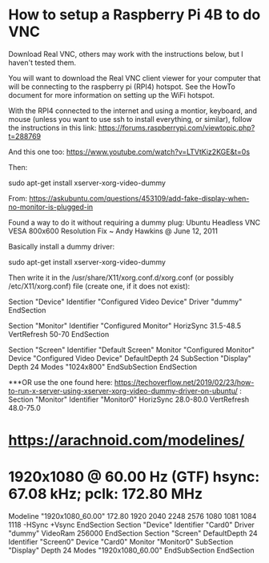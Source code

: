 # How to setup a Raspberry Pi 4B to do VNC
Download Real VNC, others may work with the instructions below, but I haven't tested them.

You will want to download the Real VNC client viewer for your computer that will be connecting to the raspberry pi (RPI4) hotspot. See the HowTo document for more information on setting up the WiFi hotspot.

With the RPI4 connected to the internet and using a montior, keyboard, and mouse (unless you want to use ssh to install everything, or similar), follow the instructions in this link: 
https://forums.raspberrypi.com/viewtopic.php?t=288769

And this one too: https://www.youtube.com/watch?v=LTVtKiz2KGE&t=0s

Then:

sudo apt-get install xserver-xorg-video-dummy

From: https://askubuntu.com/questions/453109/add-fake-display-when-no-monitor-is-plugged-in

Found a way to do it without requiring a dummy plug: Ubuntu Headless VNC VESA 800x600 Resolution Fix ~ Andy Hawkins @ June 12, 2011

Basically install a dummy driver:

sudo apt-get install xserver-xorg-video-dummy

Then write it in the /usr/share/X11/xorg.conf.d/xorg.conf (or possibly /etc/X11/xorg.conf) file (create one, if it does not exist):

Section "Device"
    Identifier  "Configured Video Device"
    Driver      "dummy"
EndSection

Section "Monitor"
    Identifier  "Configured Monitor"
    HorizSync 31.5-48.5
    VertRefresh 50-70
EndSection

Section "Screen"
    Identifier  "Default Screen"
    Monitor     "Configured Monitor"
    Device      "Configured Video Device"
    DefaultDepth 24
    SubSection "Display"
    Depth 24
    Modes "1024x800"
    EndSubSection
EndSection

***OR use the one found here:
https://techoverflow.net/2019/02/23/how-to-run-x-server-using-xserver-xorg-video-dummy-driver-on-ubuntu/
:
Section "Monitor"
  Identifier "Monitor0"
  HorizSync 28.0-80.0
  VertRefresh 48.0-75.0
  # https://arachnoid.com/modelines/
  # 1920x1080 @ 60.00 Hz (GTF) hsync: 67.08 kHz; pclk: 172.80 MHz
  Modeline "1920x1080_60.00" 172.80 1920 2040 2248 2576 1080 1081 1084 1118 -HSync +Vsync
EndSection
Section "Device"
  Identifier "Card0"
  Driver "dummy"
  VideoRam 256000
EndSection
Section "Screen"
  DefaultDepth 24
  Identifier "Screen0"
  Device "Card0"
  Monitor "Monitor0"
  SubSection "Display"
    Depth 24
    Modes "1920x1080_60.00"
  EndSubSection
EndSection